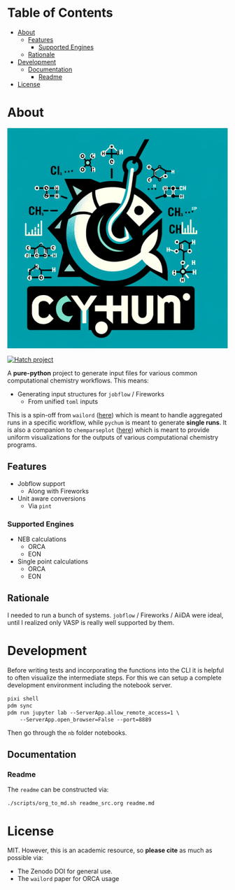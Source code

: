 
# Table of Contents

-   [About](#org7c77871)
    -   [Features](#org37bf279)
        -   [Supported Engines](#orge25642d)
    -   [Rationale](#orgb4f705c)
-   [Development](#orgaabb253)
    -   [Documentation](#orge72c445)
        -   [Readme](#org23ffec5)
-   [License](#org94f529f)



<a id="org7c77871"></a>

# About

![img](branding/logo/pychum_logo.png)

[![Hatch project](https://img.shields.io/badge/%F0%9F%A5%9A-Hatch-4051b5.svg)](https://github.com/pypa/hatch)

A **pure-python** project to generate input files for various common
computational chemistry workflows. This means:

-   Generating input structures for `jobflow` / Fireworks
    -   From unified `toml` inputs

This is a spin-off from `wailord` ([here](https://wailord.xyz)) which is meant to handle aggregated
runs in a specific workflow, while `pychum` is meant to generate **single runs**.
It is also a companion to `chemparseplot` ([here](https://github.com/haoZeke/chemparseplot)) which is meant to provide
uniform visualizations for the outputs of various computational chemistry
programs.


<a id="org37bf279"></a>

## Features

-   Jobflow support
    -   Along with Fireworks
-   Unit aware conversions
    -   Via `pint`


<a id="orge25642d"></a>

### Supported Engines

-   NEB calculations
    -   ORCA
    -   EON
-   Single point calculations
    -   ORCA
    -   EON


<a id="orgb4f705c"></a>

## Rationale

I needed to run a bunch of systems. `jobflow` / Fireworks / AiiDA were ideal,
until I realized only VASP is really well supported by them.


<a id="orgaabb253"></a>

# Development

Before writing tests and incorporating the functions into the CLI it is helpful
to often visualize the intermediate steps. For this we can setup a complete
development environment including the notebook server.

    pixi shell
    pdm sync
    pdm run jupyter lab --ServerApp.allow_remote_access=1 \
        --ServerApp.open_browser=False --port=8889

Then go through the `nb` folder notebooks.


<a id="orge72c445"></a>

## Documentation


<a id="org23ffec5"></a>

### Readme

The `readme` can be constructed via:

    ./scripts/org_to_md.sh readme_src.org readme.md


<a id="org94f529f"></a>

# License

MIT. However, this is an academic resource, so **please cite** as much as possible
via:

-   The Zenodo DOI for general use.
-   The `wailord` paper for ORCA usage

